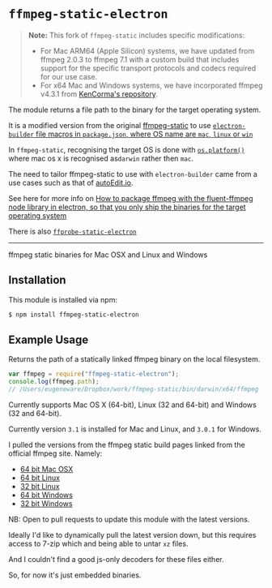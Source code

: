 # `ffmpeg-static-electron`

> **Note:** This fork of `ffmpeg-static` includes specific modifications:
>
> - For Mac ARM64 (Apple Silicon) systems, we have updated from ffmpeg 2.0.3 to ffmpeg 7.1 with a custom build that includes support for the specific transport protocols and codecs required for our use case.
> - For x64 Mac and Windows systems, we have incorporated ffmpeg v4.3.1 from [KenCorma's repository](https://github.com/KenCorma/ffmpeg-static-electron-4-3-1-SRT/commit/5d8bbda8fe520acd770f747a79838caea16e38bd).

The module returns a file path to the binary for the target operating system.

It is a modified version from the original [ffmpeg-static](https://github.com/pietrop/ffmpeg-static) to use [`electron-builder` file macros in `package.json`, where OS name are `mac`, `linux` or `win`](https://www.electron.build/file-patterns/#file-macros)

In `ffmpeg-static`, recognising the target OS is done with [`os.platform()`](https://nodejs.org/api/os.html#os_os_platform) where mac os x is recognised as`darwin` rather then `mac`.

The need to tailor ffmpeg-static to use with `electron-builder` came from a use cases such as that of [autoEdit.io](http://autoEdit.io).

<!-- I've also added `browser`, as a platform option, for use case when module is use client side, eg bundled using browserify.-->

See here for more info on [How to package ffmpeg with the fluent-ffmpeg node library in electron, so that you only ship the binaries for the target operating system](https://pietropassarelli.com/ffmpeg-electron.html)

There is also [`ffprobe-static-electron`](https://github.com/pietrop/ffprobe-static-electron)

---

ffmpeg static binaries for Mac OSX and Linux and Windows

## Installation

This module is installed via npm:

```bash
$ npm install ffmpeg-static-electron
```

## Example Usage

Returns the path of a statically linked ffmpeg binary on the local filesystem.

```js
var ffmpeg = require("ffmpeg-static-electron");
console.log(ffmpeg.path);
// /Users/eugeneware/Dropbox/work/ffmpeg-static/bin/darwin/x64/ffmpeg
```

Currently supports Mac OS X (64-bit), Linux (32 and 64-bit) and Windows
(32 and 64-bit).

Currently version `3.1` is installed for Mac and Linux, and `3.0.1` for
Windows.

I pulled the versions from the ffmpeg static build pages linked from the
official ffmpeg site. Namely:

- [64 bit Mac OSX](https://evermeet.cx/ffmpeg/)
- [64 bit Linux](http://johnvansickle.com/ffmpeg/)
- [32 bit Linux](http://johnvansickle.com/ffmpeg/)
- [64 bit Windows](http://ffmpeg.zeranoe.com/builds/win64/static/)
- [32 bit Windows](http://ffmpeg.zeranoe.com/builds/win32/static/)

NB: Open to pull requests to update this module with the latest versions.

Ideally I'd like to dynamically pull the latest version down, but this requires
access to 7-zip which and being able to untar `xz` files.

And I couldn't find a good js-only decoders for these files either.

So, for now it's just embedded binaries.
